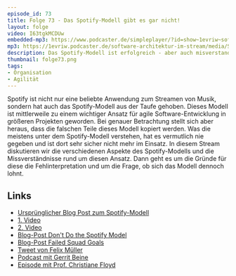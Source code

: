 ```yaml
---
episode_id: 73
title: Folge 73 - Das Spotify-Modell gibt es gar nicht!
layout: folge
video: I63tgkMCDUw
embedded-mp3: https://www.podcaster.de/simpleplayer/?id=show~1evriw~software-architektur-im-stream~pod-a511d8daf027bcfa23f9f8c194&v=1630679058
mp3: https://1evriw.podcaster.de/software-architektur-im-stream/media/Spotify.mp3
description: Das Spotify-Modell ist erfolgreich - aber auch misverstanden.
thumbnail: folge73.png
tags:
- Organisation
- Agilität
---
```


Spotify ist nicht nur eine beliebte Anwendung zum Streamen von Musik,
sondern hat auch das Spotify-Modell aus der Taufe gehoben. Dieses
Modell ist mittlerweile zu einem wichtiger Ansatz für agile
Software-Entwicklung in größeren Projekten geworden. Bei genauer
Betrachtung stellt sich aber heraus, dass die falschen Teile dieses
Modell kopiert werden. Was die meistens unter dem Spotify-Modell
verstehen, hat es vermutlich nie gegeben und ist dort sehr sicher
nicht mehr im Einsatz. In diesem Stream diskutieren wir die
verschiedenen Aspekte des Spotify-Modells und die Missverständnisse
rund um diesen Ansatz. Dann geht es um die Gründe für diese die
Fehlinterpretation und um die Frage, ob sich das Modell dennoch lohnt.


## Links

* [Ursprünglicher Blog Post zum
  Spotify-Modell](https://blog.crisp.se/2012/11/14/henrikkniberg/scaling-agile-at-spotify)
* [1. Video](https://engineering.atspotify.com/2014/03/27/spotify-engineering-culture-part-1/)
* [2. Video](https://engineering.atspotify.com/2014/09/20/spotify-engineering-culture-part-2/)
* [Blog-Post Don't Do the Spotify
  Model](https://www.masterofnone.io/dont-do-spotify-model/)
* [Blog-Post Failed Squad Goals](https://www.jeremiahlee.com/posts/failed-squad-goals/
)
* [Tweet von Felix
  Müller](https://twitter.com/fmueller_bln/status/1431663890992148483)
* [Podcast mit Gerrit
  Beine](https://www.heise.de/developer/artikel/Episode-81-Organisation-als-Werkzeug-zur-Umsetzung-von-Architektur-5042186.html)
* [Episode mit Prof. Christiane Floyd](https://software-architektur.tv/2021/07/09/folge66.html)
